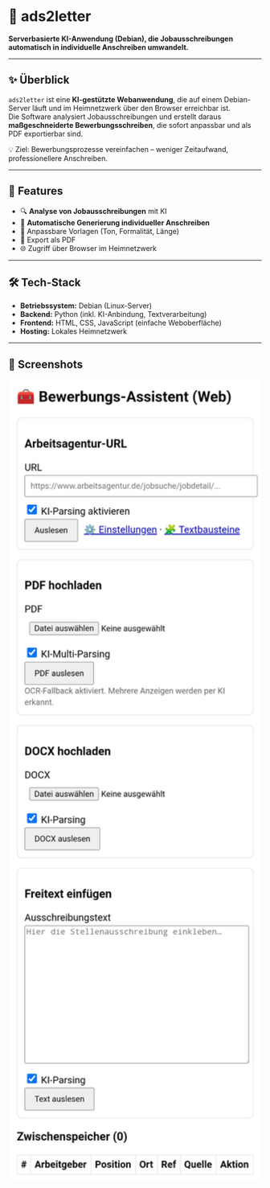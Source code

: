 # 📄 ads2letter

**Serverbasierte KI-Anwendung (Debian), die Jobausschreibungen automatisch in individuelle Anschreiben umwandelt.**

---

## ✨ Überblick
`ads2letter` ist eine **KI-gestützte Webanwendung**, die auf einem Debian-Server läuft und im Heimnetzwerk über den Browser erreichbar ist.  
Die Software analysiert Jobausschreibungen und erstellt daraus **maßgeschneiderte Bewerbungsschreiben**, die sofort anpassbar und als PDF exportierbar sind.  

💡 Ziel: Bewerbungsprozesse vereinfachen – weniger Zeitaufwand, professionellere Anschreiben.

---

## 🚀 Features
- 🔍 **Analyse von Jobausschreibungen** mit KI  
- 📝 **Automatische Generierung individueller Anschreiben**  
- 🎨 Anpassbare Vorlagen (Ton, Formalität, Länge)  
- 📄 Export als PDF  
- 🌐 Zugriff über Browser im Heimnetzwerk  

---

## 🛠️ Tech-Stack
- **Betriebssystem:** Debian (Linux-Server)  
- **Backend:** Python (inkl. KI-Anbindung, Textverarbeitung)  
- **Frontend:** HTML, CSS, JavaScript (einfache Weboberfläche)  
- **Hosting:** Lokales Heimnetzwerk  

---

## 📸 Screenshots

<p align="center">
  <img src="docs/screenshot_ui.jpg" alt="UI Screenshot" width="500"/>
</p>
